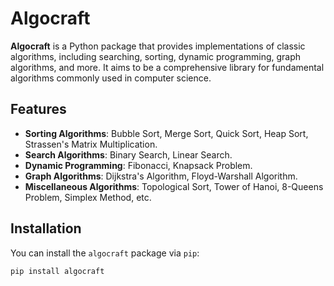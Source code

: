 # Algocraft

**Algocraft** is a Python package that provides implementations of classic algorithms, including searching, sorting, dynamic programming, graph algorithms, and more. It aims to be a comprehensive library for fundamental algorithms commonly used in computer science.

## Features

- **Sorting Algorithms**: Bubble Sort, Merge Sort, Quick Sort, Heap Sort, Strassen's Matrix Multiplication.
- **Search Algorithms**: Binary Search, Linear Search.
- **Dynamic Programming**: Fibonacci, Knapsack Problem.
- **Graph Algorithms**: Dijkstra's Algorithm, Floyd-Warshall Algorithm.
- **Miscellaneous Algorithms**: Topological Sort, Tower of Hanoi, 8-Queens Problem, Simplex Method, etc.

## Installation

You can install the `algocraft` package via `pip`:

```bash
pip install algocraft
